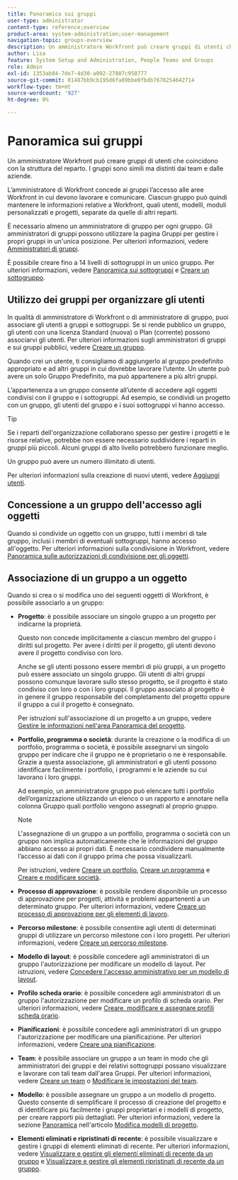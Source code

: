 ```yaml
---
title: Panoramica sui gruppi
user-type: administrator
content-type: reference;overview
product-area: system-administration;user-management
navigation-topic: groups-overview
description: Un amministratore Workfront può creare gruppi di utenti che coincidono con la struttura del reparto. I gruppi sono simili ma distinti dai team e dalle aziende.
author: Lisa
feature: System Setup and Administration, People Teams and Groups
role: Admin
exl-id: 1353ab04-7de7-4d30-a092-27807c950777
source-git-commit: 01487bb9cb195d6fa89bbe0fbdb7678254642714
workflow-type: tm+mt
source-wordcount: '927'
ht-degree: 0%

---
```


# Panoramica sui gruppi

<!-- Audited: 01/2024 -->

Un amministratore Workfront può creare gruppi di utenti che coincidono con la struttura del reparto. I gruppi sono simili ma distinti dai team e dalle aziende.

L’amministratore di Workfront concede ai gruppi l’accesso alle aree Workfront in cui devono lavorare e comunicare. Ciascun gruppo può quindi mantenere le informazioni relative a Workfront, quali utenti, modelli, moduli personalizzati e progetti, separate da quelle di altri reparti.

È necessario almeno un amministratore di gruppo per ogni gruppo. Gli amministratori di gruppi possono utilizzare la pagina Gruppi per gestire i propri gruppi in un&#39;unica posizione. Per ulteriori informazioni, vedere [Amministratori di gruppi](../../../administration-and-setup/manage-groups/group-roles/group-administrators.md).

È possibile creare fino a 14 livelli di sottogruppi in un unico gruppo. Per ulteriori informazioni, vedere [Panoramica sui sottogruppi](../../../administration-and-setup/manage-groups/groups-overview/subgroups.md) e [Creare un sottogruppo](../../../administration-and-setup/manage-groups/create-and-manage-subgroups/create-a-subgroup.md).

## Utilizzo dei gruppi per organizzare gli utenti

In qualità di amministratore di Workfront o di amministratore di gruppo, puoi associare gli utenti a gruppi e sottogruppi. Se si rende pubblico un gruppo, gli utenti con una licenza Standard (nuova) o Plan (corrente) possono associarvi gli utenti. Per ulteriori informazioni sugli amministratori di gruppi e sui gruppi pubblici, vedere [Creare un gruppo](../../../administration-and-setup/manage-groups/create-and-manage-groups/create-a-group.md).

Quando crei un utente, ti consigliamo di aggiungerlo al gruppo predefinito appropriato e ad altri gruppi in cui dovrebbe lavorare l’utente. Un utente può avere un solo Gruppo Predefinito, ma può appartenere a più altri gruppi.

L’appartenenza a un gruppo consente all’utente di accedere agli oggetti condivisi con il gruppo e i sottogruppi. Ad esempio, se condividi un progetto con un gruppo, gli utenti del gruppo e i suoi sottogruppi vi hanno accesso.

>[!TIP]
>
>Se i reparti dell&#39;organizzazione collaborano spesso per gestire i progetti e le risorse relative, potrebbe non essere necessario suddividere i reparti in gruppi più piccoli. Alcuni gruppi di alto livello potrebbero funzionare meglio.

Un gruppo può avere un numero illimitato di utenti.

Per ulteriori informazioni sulla creazione di nuovi utenti, vedere [Aggiungi utenti](../../../administration-and-setup/add-users/add-users.md).

## Concessione a un gruppo dell&#39;accesso agli oggetti

Quando si condivide un oggetto con un gruppo, tutti i membri di tale gruppo, inclusi i membri di eventuali sottogruppi, hanno accesso all&#39;oggetto. Per ulteriori informazioni sulla condivisione in Workfront, vedere [Panoramica sulle autorizzazioni di condivisione per gli oggetti](../../../workfront-basics/grant-and-request-access-to-objects/sharing-permissions-on-objects-overview.md).

## Associazione di un gruppo a un oggetto

Quando si crea o si modifica uno dei seguenti oggetti di Workfront, è possibile associarlo a un gruppo:

* **Progetto**: è possibile associare un singolo gruppo a un progetto per indicarne la proprietà.

  Questo non concede implicitamente a ciascun membro del gruppo i diritti sul progetto. Per avere i diritti per il progetto, gli utenti devono avere il progetto condiviso con loro.

  Anche se gli utenti possono essere membri di più gruppi, a un progetto può essere associato un singolo gruppo. Gli utenti di altri gruppi possono comunque lavorare sullo stesso progetto, se il progetto è stato condiviso con loro o con i loro gruppi. Il gruppo associato al progetto è in genere il gruppo responsabile del completamento del progetto oppure il gruppo a cui il progetto è consegnato.

  Per istruzioni sull&#39;associazione di un progetto a un gruppo, vedere [Gestire le informazioni nell&#39;area Panoramica del progetto](../../../manage-work/projects/manage-projects/understand-project-overview-area.md).

* **Portfolio, programma o società**: durante la creazione o la modifica di un portfolio, programma o società, è possibile assegnarvi un singolo gruppo per indicare che il gruppo ne è proprietario o ne è responsabile. Grazie a questa associazione, gli amministratori e gli utenti possono identificare facilmente i portfolio, i programmi e le aziende su cui lavorano i loro gruppi.

  Ad esempio, un amministratore gruppo può elencare tutti i portfolio dell’organizzazione utilizzando un elenco o un rapporto e annotare nella colonna Gruppo quali portfolio vengono assegnati al proprio gruppo.

  >[!NOTE]
  >
  >L&#39;assegnazione di un gruppo a un portfolio, programma o società con un gruppo non implica automaticamente che le informazioni del gruppo abbiano accesso ai propri dati. È necessario condividere manualmente l’accesso ai dati con il gruppo prima che possa visualizzarli.

  Per istruzioni, vedere [Creare un portfolio](../../../manage-work/portfolios/create-and-manage-portfolios/create-portfolios.md), [Creare un programma](../../../manage-work/portfolios/create-and-manage-programs/create-program.md) e [Creare e modificare società](../../../administration-and-setup/set-up-workfront/organizational-setup/create-and-edit-companies.md).

* **Processo di approvazione**: è possibile rendere disponibile un processo di approvazione per progetti, attività e problemi appartenenti a un determinato gruppo. Per ulteriori informazioni, vedere [Creare un processo di approvazione per gli elementi di lavoro](../../../administration-and-setup/customize-workfront/configure-approval-milestone-processes/create-approval-processes.md).
* **Percorso milestone**: è possibile consentire agli utenti di determinati gruppi di utilizzare un percorso milestone con i loro progetti. Per ulteriori informazioni, vedere [Creare un percorso milestone](../../../administration-and-setup/customize-workfront/configure-approval-milestone-processes/create-milestone-path.md).
* **Modello di layout**: è possibile concedere agli amministratori di un gruppo l&#39;autorizzazione per modificare un modello di layout. Per istruzioni, vedere [Concedere l&#39;accesso amministrativo per un modello di layout](../../../administration-and-setup/customize-workfront/use-layout-templates/grant-admin-access-layout-template.md).

* **Profilo scheda orario**: è possibile concedere agli amministratori di un gruppo l&#39;autorizzazione per modificare un profilo di scheda orario. Per ulteriori informazioni, vedere [Creare, modificare e assegnare profili scheda orario](../../../timesheets/create-and-manage-timesheets/create-timesheet-profiles.md).

* **Pianificazioni**: è possibile concedere agli amministratori di un gruppo l&#39;autorizzazione per modificare una pianificazione. Per ulteriori informazioni, vedere [Creare una pianificazione](../../../administration-and-setup/set-up-workfront/configure-timesheets-schedules/create-schedules.md).
* **Team**: è possibile associare un gruppo a un team in modo che gli amministratori dei gruppi e dei relativi sottogruppi possano visualizzare e lavorare con tali team dall&#39;area Gruppi. Per ulteriori informazioni, vedere [Creare un team](../../../people-teams-and-groups/create-and-manage-teams/create-a-team.md) o [Modificare le impostazioni del team](../../../people-teams-and-groups/create-and-manage-teams/edit-team-settings.md).
* **Modello**: è possibile assegnare un gruppo a un modello di progetto. Questo consente di semplificare il processo di creazione del progetto e di identificare più facilmente i gruppi proprietari e i modelli di progetto, per creare rapporti più dettagliati. Per ulteriori informazioni, vedere la sezione [Panoramica](../../../manage-work/projects/create-and-manage-templates/edit-templates.md#overview) nell&#39;articolo [Modifica modelli di progetto](../../../manage-work/projects/create-and-manage-templates/edit-templates.md).

* **Elementi eliminati e ripristinati di recente**: è possibile visualizzare e gestire i gruppi di elementi eliminati di recente. Per ulteriori informazioni, vedere [Visualizzare e gestire gli elementi eliminati di recente da un gruppo](../../../administration-and-setup/manage-groups/work-with-group-objects/view-manage-groups-recently-deleted-objects.md) e [Visualizzare e gestire gli elementi ripristinati di recente da un gruppo](../../../administration-and-setup/manage-groups/work-with-group-objects/view-manage-groups-recently-restored-objects.md).
